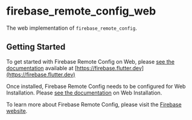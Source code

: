 # firebase_remote_config_web

The web implementation of `firebase_remote_config`.

## Getting Started

To get started with Firebase Remote Config on Web,
please [see the documentation](https://firebase.google.com/docs/remote-config/get-started?platform=flutter)
available at [https://firebase.flutter.dev](https://firebase.flutter.dev)

Once installed, Firebase Remote Config needs to be configured for Web Installation.
Please [see the documentation](https://firebase.flutter.dev/docs/remote-config/overview#3-web-only-add-the-sdk) on Web
Installation.

To learn more about Firebase Remote Config, please visit
the [Firebase website](https://firebase.google.com/products/remote-config).
